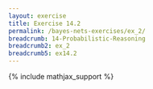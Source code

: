 ```yaml
---
layout: exercise
title: Exercise 14.2
permalink: /bayes-nets-exercises/ex_2/
breadcrumb: 14-Probabilistic-Reasoning
breadcrumb2: ex_2
breadcrumb5: ex14.2
---
```


{% include mathjax_support %}

